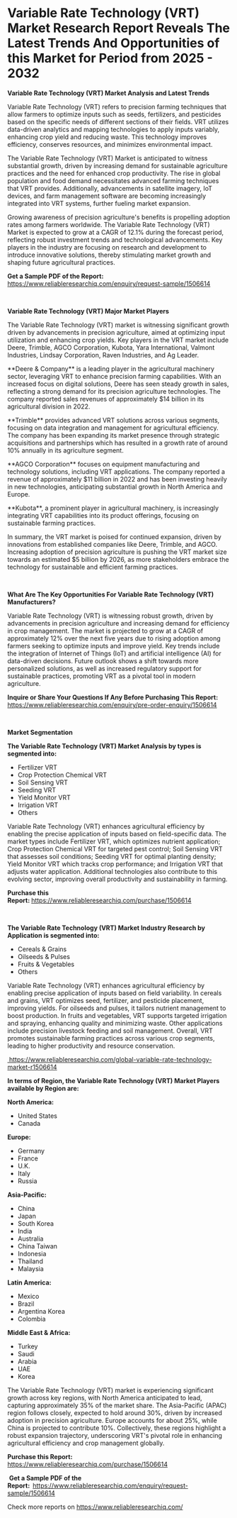 <p><h1>Variable Rate Technology (VRT) Market Research Report Reveals The Latest Trends And Opportunities of this Market for Period from 2025 - 2032</h1></p><p><strong>Variable Rate Technology (VRT) Market Analysis and Latest Trends</strong></p>
<p><p>Variable Rate Technology (VRT) refers to precision farming techniques that allow farmers to optimize inputs such as seeds, fertilizers, and pesticides based on the specific needs of different sections of their fields. VRT utilizes data-driven analytics and mapping technologies to apply inputs variably, enhancing crop yield and reducing waste. This technology improves efficiency, conserves resources, and minimizes environmental impact.</p><p>The Variable Rate Technology (VRT) Market is anticipated to witness substantial growth, driven by increasing demand for sustainable agriculture practices and the need for enhanced crop productivity. The rise in global population and food demand necessitates advanced farming techniques that VRT provides. Additionally, advancements in satellite imagery, IoT devices, and farm management software are becoming increasingly integrated into VRT systems, further fueling market expansion. </p><p>Growing awareness of precision agriculture's benefits is propelling adoption rates among farmers worldwide. The Variable Rate Technology (VRT) Market is expected to grow at a CAGR of 12.1% during the forecast period, reflecting robust investment trends and technological advancements. Key players in the industry are focusing on research and development to introduce innovative solutions, thereby stimulating market growth and shaping future agricultural practices.</p></p>
<p><strong>Get a Sample PDF of the Report:&nbsp;</strong> <a href="https://www.reliableresearchiq.com/enquiry/request-sample/1506614?utm_campaign=2580&utm_medium=2&utm_source=Github&utm_content=ia&utm_term=23032025&utm_id=variable-rate-technology-vrt">https://www.reliableresearchiq.com/enquiry/request-sample/1506614</a></p>
<p>&nbsp;</p>
<p><strong>Variable Rate Technology (VRT) Major Market Players</strong></p>
<p><p>The Variable Rate Technology (VRT) market is witnessing significant growth driven by advancements in precision agriculture, aimed at optimizing input utilization and enhancing crop yields. Key players in the VRT market include Deere, Trimble, AGCO Corporation, Kubota, Yara International, Valmont Industries, Lindsay Corporation, Raven Industries, and Ag Leader.</p><p>**Deere & Company** is a leading player in the agricultural machinery sector, leveraging VRT to enhance precision farming capabilities. With an increased focus on digital solutions, Deere has seen steady growth in sales, reflecting a strong demand for its precision agriculture technologies. The company reported sales revenues of approximately $14 billion in its agricultural division in 2022.</p><p>**Trimble** provides advanced VRT solutions across various segments, focusing on data integration and management for agricultural efficiency. The company has been expanding its market presence through strategic acquisitions and partnerships which has resulted in a growth rate of around 10% annually in its agriculture segment. </p><p>**AGCO Corporation** focuses on equipment manufacturing and technology solutions, including VRT applications. The company reported a revenue of approximately $11 billion in 2022 and has been investing heavily in new technologies, anticipating substantial growth in North America and Europe.</p><p>**Kubota**, a prominent player in agricultural machinery, is increasingly integrating VRT capabilities into its product offerings, focusing on sustainable farming practices. </p><p>In summary, the VRT market is poised for continued expansion, driven by innovations from established companies like Deere, Trimble, and AGCO. Increasing adoption of precision agriculture is pushing the VRT market size towards an estimated $5 billion by 2026, as more stakeholders embrace the technology for sustainable and efficient farming practices.</p></p>
<p>&nbsp;</p>
<p><strong>What Are The Key Opportunities For Variable Rate Technology (VRT) Manufacturers?</strong></p>
<p><p>Variable Rate Technology (VRT) is witnessing robust growth, driven by advancements in precision agriculture and increasing demand for efficiency in crop management. The market is projected to grow at a CAGR of approximately 12% over the next five years due to rising adoption among farmers seeking to optimize inputs and improve yield. Key trends include the integration of Internet of Things (IoT) and artificial intelligence (AI) for data-driven decisions. Future outlook shows a shift towards more personalized solutions, as well as increased regulatory support for sustainable practices, promoting VRT as a pivotal tool in modern agriculture.</p></p>
<p><strong>Inquire or Share Your Questions If Any Before Purchasing This Report:</strong> <a href="https://www.reliableresearchiq.com/enquiry/pre-order-enquiry/1506614?utm_campaign=2580&utm_medium=2&utm_source=Github&utm_content=ia&utm_term=23032025&utm_id=variable-rate-technology-vrt">https://www.reliableresearchiq.com/enquiry/pre-order-enquiry/1506614</a></p>
<p>&nbsp;</p>
<p><strong>Market Segmentation</strong></p>
<p><strong>The Variable Rate Technology (VRT) Market Analysis by types is segmented into:</strong></p>
<p><ul><li>Fertilizer VRT</li><li>Crop Protection Chemical VRT</li><li>Soil Sensing VRT</li><li>Seeding VRT</li><li>Yield Monitor VRT</li><li>Irrigation VRT</li><li>Others</li></ul></p>
<p><p>Variable Rate Technology (VRT) enhances agricultural efficiency by enabling the precise application of inputs based on field-specific data. The market types include Fertilizer VRT, which optimizes nutrient application; Crop Protection Chemical VRT for targeted pest control; Soil Sensing VRT that assesses soil conditions; Seeding VRT for optimal planting density; Yield Monitor VRT which tracks crop performance; and Irrigation VRT that adjusts water application. Additional technologies also contribute to this evolving sector, improving overall productivity and sustainability in farming.</p></p>
<p><strong>Purchase this Report:&nbsp;</strong><a href="https://www.reliableresearchiq.com/purchase/1506614?utm_campaign=2580&utm_medium=2&utm_source=Github&utm_content=ia&utm_term=23032025&utm_id=variable-rate-technology-vrt">https://www.reliableresearchiq.com/purchase/1506614</a></p>
<p>&nbsp;</p>
<p><strong>The Variable Rate Technology (VRT) Market Industry Research by Application is segmented into:</strong></p>
<p><ul><li>Cereals & Grains</li><li>Oilseeds & Pulses</li><li>Fruits & Vegetables</li><li>Others</li></ul></p>
<p><p>Variable Rate Technology (VRT) enhances agricultural efficiency by enabling precise application of inputs based on field variability. In cereals and grains, VRT optimizes seed, fertilizer, and pesticide placement, improving yields. For oilseeds and pulses, it tailors nutrient management to boost production. In fruits and vegetables, VRT supports targeted irrigation and spraying, enhancing quality and minimizing waste. Other applications include precision livestock feeding and soil management. Overall, VRT promotes sustainable farming practices across various crop segments, leading to higher productivity and resource conservation.</p></p>
<p><a href="https://www.reliableresearchiq.com/global-variable-rate-technology-market-r1506614?utm_campaign=2580&utm_medium=2&utm_source=Github&utm_content=ia&utm_term=23032025&utm_id=variable-rate-technology-vrt">&nbsp;https://www.reliableresearchiq.com/global-variable-rate-technology-market-r1506614</a></p>
<p><strong>In terms of Region, the Variable Rate Technology (VRT) Market Players available by Region are:</strong></p>
<p>
    <p> <strong> North America: </strong>
        <ul>
            <li>United States</li>
            <li>Canada</li>
        </ul>
        </p> 
    <p> <strong> Europe: </strong>
        <ul>
            <li>Germany</li>
            <li>France</li>
            <li>U.K.</li>
            <li>Italy</li>
            <li>Russia</li>
        </ul>
        </p> 
    <p> <strong> Asia-Pacific: </strong>
        <ul>
            <li>China</li>
            <li>Japan</li>
            <li>South Korea</li>
            <li>India</li>
            <li>Australia</li>
            <li>China Taiwan</li>
            <li>Indonesia</li>
            <li>Thailand</li>
            <li>Malaysia</li>
        </ul>
        </p> 
    <p> <strong> Latin America: </strong>
        <ul>
            <li>Mexico</li>
            <li>Brazil</li>
            <li>Argentina Korea</li>
            <li>Colombia</li>
        </ul>
        </p> 
    <p> <strong> Middle East & Africa: </strong>
        <ul>
            <li>Turkey</li>
            <li>Saudi</li>
            <li>Arabia</li>
            <li>UAE</li>
            <li>Korea</li>
        </ul>
    </p>
    </p>
<p><p>The Variable Rate Technology (VRT) market is experiencing significant growth across key regions, with North America anticipated to lead, capturing approximately 35% of the market share. The Asia-Pacific (APAC) region follows closely, expected to hold around 30%, driven by increased adoption in precision agriculture. Europe accounts for about 25%, while China is projected to contribute 10%. Collectively, these regions highlight a robust expansion trajectory, underscoring VRT's pivotal role in enhancing agricultural efficiency and crop management globally.</p></p>
<p><strong>Purchase this Report: </strong><a href="https://www.reliableresearchiq.com/purchase/1506614?utm_campaign=2580&utm_medium=2&utm_source=Github&utm_content=ia&utm_term=23032025&utm_id=variable-rate-technology-vrt">https://www.reliableresearchiq.com/purchase/1506614</a></p>
<p>&nbsp;<strong>Get a Sample PDF of the Report:&nbsp;&nbsp;</strong><a href="https://www.reliableresearchiq.com/enquiry/request-sample/1506614?utm_campaign=2580&utm_medium=2&utm_source=Github&utm_content=ia&utm_term=23032025&utm_id=variable-rate-technology-vrt">https://www.reliableresearchiq.com/enquiry/request-sample/1506614</a></p>
<p><strong></strong></p>
<p>Check more reports on <a href="https://www.reliableresearchiq.com/?utm_campaign=2580&utm_medium=2&utm_source=Github&utm_content=ia&utm_term=23032025&utm_id=variable-rate-technology-vrt">https://www.reliableresearchiq.com/</a></p>